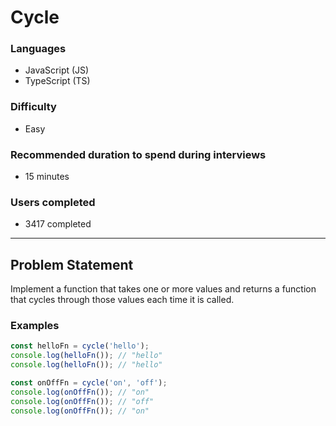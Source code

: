 # Cycle

### Languages

- JavaScript (JS)
- TypeScript (TS)

### Difficulty

- Easy

### Recommended duration to spend during interviews

- 15 minutes

### Users completed

- 3417 completed

---

## Problem Statement

Implement a function that takes one or more values and returns a function that cycles through those values each time it is called.

### Examples

```js
const helloFn = cycle('hello');
console.log(helloFn()); // "hello"
console.log(helloFn()); // "hello"

const onOffFn = cycle('on', 'off');
console.log(onOffFn()); // "on"
console.log(onOffFn()); // "off"
console.log(onOffFn()); // "on"
```
